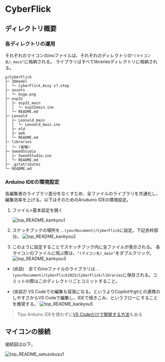 # CyberFlick

## ディレクトリ概要

### 各ディレクトリの運用

それぞれのマイコンのinoファイルは、それぞれのディレクトリの``"(マイコン名)_main"``に格納される。
ライブラリはすべてlibrariesディレクトリに格納される。

```
p/CyberFlick
├─ 3Dmodel
│  └─ CyberFlick_Assy v?.step
├─ assets
│  └─ hoge.png
├─ esp32
│  ├─ esp32_main
│  │  └─ esp32main.ino
│  └─ README.md
├─ Leonald
│  ├─ Leonald_main
│  │  └─ Leonald_main.ino
│  ├─ old
│  ├─ web
│  └─ README.md
├─ libraries
│  └─ (省略)
├─ SeeedStudio
│  ├─ SeeedStudio.ino
│  └─ README.md
├─ .gitatributes
└─ README.md
```

### Arduino IDEの環境設定

各編集者のライブラリ差分をなくすため、全ファイルのライブラリを共通化し、編集効率を上げる。以下はそのためのAruduino IDEの環境設定。

1. ファイル>基本設定を開く

    ![top_README_kankyou1](assets/top_README_kankyou1.png)

2. スケッチブックの場所を``..(yourDocument)/CyberFlick``に設定。下記赤枠部分。
    ![top_README_kankyou2](assets/top_README_kankyou2.png)

3. このように設定することでスケッチブック内に全ファイルが表示される。
    各マイコンのファイルに飛ぶ際は、``"(マイコン名)_main"``をダブルクリック。
    ![top_README_kankyou3](assets/top_README_kankyou3.png)

- (余談)　全てのinoファイルのライブラリは``..(yourDocument)/CyberFlick2025/CyberFlick/libraries``に保存される。コミットの際はこのディレクトリごとコミットすること。

- (余談2) VS Codeでの編集も容易になる。というよりCopilotやgitとの連携のしやすさからVS Codeで編集し、IDEで焼きこみ、というフローにすることを推奨する。
    ![top_README_kankyou5](assets/top_README_kankyou5.png)


> Tips
Arduino IDEを使わずに[VS Codeだけで開発する方法](https://qiita.com/kotek/items/265f6eadfddfd3364e2f)もある

## マイコンの接続

接続図は以下。

![top_README_setuzokuzu1](assets/top_README_setsuzokuzu1.png)